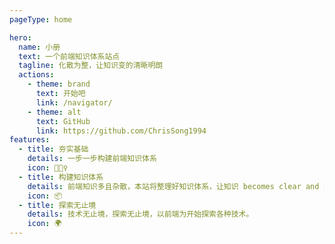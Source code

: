 ```yaml
---
pageType: home

hero:
  name: 小册
  text: 一个前端知识体系站点
  tagline: 化散为整，让知识变的清晰明朗
  actions:
    - theme: brand
      text: 开始吧
      link: /navigator/
    - theme: alt
      text: GitHub
      link: https://github.com/ChrisSong1994
features:
  - title: 夯实基础
    details: 一步一步构建前端知识体系
    icon: 🏃🏻‍♀️
  - title: 构建知识体系
    details: 前端知识多且杂散，本站将整理好知识体系，让知识 becomes clear and simple.
    icon: 📦
  - title: 探索无止境
    details: 技术无止境，探索无止境，以前端为开始探索各种技术。
    icon: 🌍
---
```

